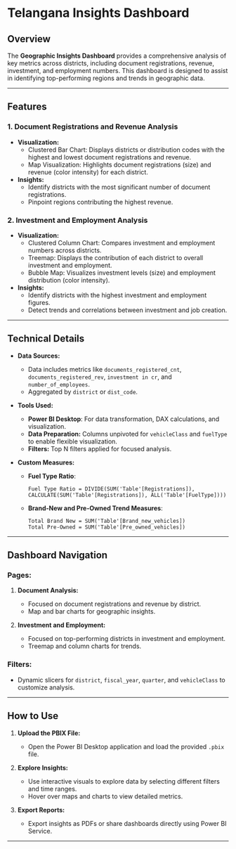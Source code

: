 

# Telangana Insights Dashboard

## Overview
The **Geographic Insights Dashboard** provides a comprehensive analysis of key metrics across districts, including document registrations, revenue, investment, and employment numbers. This dashboard is designed to assist in identifying top-performing regions and trends in geographic data.

---

## Features
### 1. **Document Registrations and Revenue Analysis**
- **Visualization:** 
  - Clustered Bar Chart: Displays districts or distribution codes with the highest and lowest document registrations and revenue.
  - Map Visualization: Highlights document registrations (size) and revenue (color intensity) for each district.
- **Insights:**
  - Identify districts with the most significant number of document registrations.
  - Pinpoint regions contributing the highest revenue.

### 2. **Investment and Employment Analysis**
- **Visualization:**
  - Clustered Column Chart: Compares investment and employment numbers across districts.
  - Treemap: Displays the contribution of each district to overall investment and employment.
  - Bubble Map: Visualizes investment levels (size) and employment distribution (color intensity).
- **Insights:**
  - Identify districts with the highest investment and employment figures.
  - Detect trends and correlations between investment and job creation.

---

## Technical Details
- **Data Sources:**
  - Data includes metrics like `documents_registered_cnt`, `documents_registered_rev`, `investment in cr`, and `number_of_employees`.
  - Aggregated by `district` or `dist_code`.
  
- **Tools Used:**
  - **Power BI Desktop**: For data transformation, DAX calculations, and visualization.
  - **Data Preparation:** Columns unpivoted for `vehicleClass` and `fuelType` to enable flexible visualization.
  - **Filters:** Top N filters applied for focused analysis.

- **Custom Measures:**
  - **Fuel Type Ratio**:
    ```DAX
    Fuel Type Ratio = DIVIDE(SUM('Table'[Registrations]), CALCULATE(SUM('Table'[Registrations]), ALL('Table'[FuelType])))
    ```
  - **Brand-New and Pre-Owned Trend Measures**:
    ```DAX
    Total Brand New = SUM('Table'[Brand_new_vehicles])
    Total Pre-Owned = SUM('Table'[Pre_owned_vehicles])
    ```

---

## Dashboard Navigation
### Pages:
1. **Document Analysis:**
   - Focused on document registrations and revenue by district.
   - Map and bar charts for geographic insights.

2. **Investment and Employment:**
   - Focused on top-performing districts in investment and employment.
   - Treemap and column charts for trends.

### Filters:
- Dynamic slicers for `district`, `fiscal_year`, `quarter`, and `vehicleClass` to customize analysis.

---

## How to Use
1. **Upload the PBIX File:**
   - Open the Power BI Desktop application and load the provided `.pbix` file.
   
2. **Explore Insights:**
   - Use interactive visuals to explore data by selecting different filters and time ranges.
   - Hover over maps and charts to view detailed metrics.

3. **Export Reports:**
   - Export insights as PDFs or share dashboards directly using Power BI Service.

---

